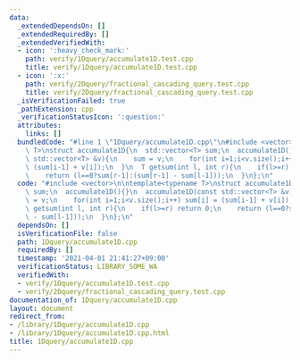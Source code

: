 ```yaml
---
data:
  _extendedDependsOn: []
  _extendedRequiredBy: []
  _extendedVerifiedWith:
  - icon: ':heavy_check_mark:'
    path: verify/1Dquery/accumulate1D.test.cpp
    title: verify/1Dquery/accumulate1D.test.cpp
  - icon: ':x:'
    path: verify/2Dquery/fractional_cascading_query.test.cpp
    title: verify/2Dquery/fractional_cascading_query.test.cpp
  _isVerificationFailed: true
  _pathExtension: cpp
  _verificationStatusIcon: ':question:'
  attributes:
    links: []
  bundledCode: "#line 1 \"1Dquery/accumulate1D.cpp\"\n#include <vector>\n\ntemplate<typename\
    \ T>\nstruct accumulate1D{\n  std::vector<T> sum;\n  accumulate1D(){}\n  accumulate1D(const\
    \ std::vector<T> &v){\n    sum = v;\n    for(int i=1;i<v.size();i++) sum[i] =\
    \ (sum[i-1] + v[i]);\n  }\n  T getsum(int l, int r){\n    if(l>=r) return 0;\n\
    \    return (l==0?sum[r-1]:(sum[r-1] - sum[l-1]));\n  }\n};\n"
  code: "#include <vector>\n\ntemplate<typename T>\nstruct accumulate1D{\n  std::vector<T>\
    \ sum;\n  accumulate1D(){}\n  accumulate1D(const std::vector<T> &v){\n    sum\
    \ = v;\n    for(int i=1;i<v.size();i++) sum[i] = (sum[i-1] + v[i]);\n  }\n  T\
    \ getsum(int l, int r){\n    if(l>=r) return 0;\n    return (l==0?sum[r-1]:(sum[r-1]\
    \ - sum[l-1]));\n  }\n};\n"
  dependsOn: []
  isVerificationFile: false
  path: 1Dquery/accumulate1D.cpp
  requiredBy: []
  timestamp: '2021-04-01 21:41:27+09:00'
  verificationStatus: LIBRARY_SOME_WA
  verifiedWith:
  - verify/1Dquery/accumulate1D.test.cpp
  - verify/2Dquery/fractional_cascading_query.test.cpp
documentation_of: 1Dquery/accumulate1D.cpp
layout: document
redirect_from:
- /library/1Dquery/accumulate1D.cpp
- /library/1Dquery/accumulate1D.cpp.html
title: 1Dquery/accumulate1D.cpp
---
```

